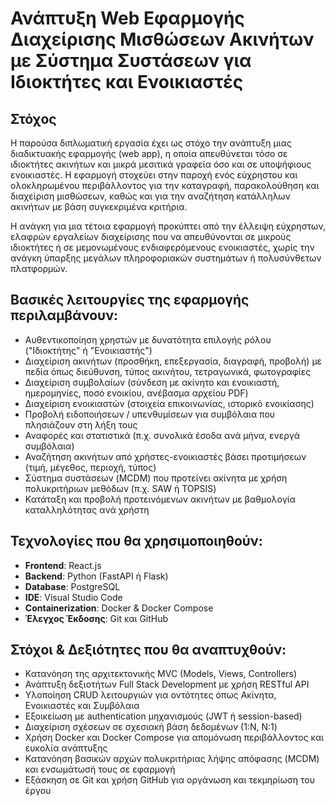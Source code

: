# Ανάπτυξη Web Εφαρμογής Διαχείρισης Μισθώσεων Ακινήτων με Σύστημα Συστάσεων για Ιδιοκτήτες και Ενοικιαστές

## Στόχος

Η παρούσα διπλωματική εργασία έχει ως στόχο την ανάπτυξη μιας διαδικτυακής εφαρμογής (web app), η οποία απευθύνεται τόσο σε ιδιοκτήτες ακινήτων και μικρά μεσιτικά γραφεία όσο και σε υποψήφιους ενοικιαστές. Η εφαρμογή στοχεύει στην παροχή ενός εύχρηστου και ολοκληρωμένου περιβάλλοντος για την καταγραφή, παρακολούθηση και διαχείριση μισθώσεων, καθώς και για την αναζήτηση κατάλληλων ακινήτων με βάση συγκεκριμένα κριτήρια.

Η ανάγκη για μια τέτοια εφαρμογή προκύπτει από την έλλειψη εύχρηστων, ελαφρών εργαλείων διαχείρισης που να απευθύνονται σε μικρούς ιδιοκτήτες ή σε μεμονωμένους ενδιαφερόμενους ενοικιαστές, χωρίς την ανάγκη ύπαρξης μεγάλων πληροφοριακών συστημάτων ή πολυσύνθετων πλατφορμών.

## Βασικές λειτουργίες της εφαρμογής περιλαμβάνουν:

- Αυθεντικοποίηση χρηστών με δυνατότητα επιλογής ρόλου ("Ιδιοκτήτης" ή "Ενοικιαστής")
- Διαχείριση ακινήτων (προσθήκη, επεξεργασία, διαγραφή, προβολή) με πεδία όπως διεύθυνση, τύπος ακινήτου, τετραγωνικά, φωτογραφίες
- Διαχείριση συμβολαίων (σύνδεση με ακίνητο και ενοικιαστή, ημερομηνίες, ποσό ενοικίου, ανέβασμα αρχείου PDF)
- Διαχείριση ενοικιαστών (στοιχεία επικοινωνίας, ιστορικό ενοικίασης)
- Προβολή ειδοποιήσεων / υπενθυμίσεων για συμβόλαια που πλησιάζουν στη λήξη τους
- Αναφορές και στατιστικά (π.χ. συνολικά έσοδα ανά μήνα, ενεργά συμβόλαια)
- Αναζήτηση ακινήτων από χρήστες-ενοικιαστές βάσει προτιμήσεων (τιμή, μέγεθος, περιοχή, τύπος)
- Σύστημα συστάσεων (MCDM) που προτείνει ακίνητα με χρήση πολυκριτήριων μεθόδων (π.χ. SAW ή TOPSIS)
- Κατάταξη και προβολή προτεινόμενων ακινήτων με βαθμολογία καταλληλότητας ανά χρήστη

## Τεχνολογίες που θα χρησιμοποιηθούν:

- **Frontend**: React.js
- **Backend**: Python (FastAPI ή Flask)
- **Database**: PostgreSQL
- **IDE**: Visual Studio Code
- **Containerization**: Docker & Docker Compose
- **Έλεγχος Έκδοσης**: Git και GitHub

## Στόχοι & Δεξιότητες που θα αναπτυχθούν:

- Κατανόηση της αρχιτεκτονικής MVC (Models, Views, Controllers)
- Ανάπτυξη δεξιοτήτων Full Stack Development με χρήση RESTful API
- Υλοποίηση CRUD λειτουργιών για οντότητες όπως Ακίνητα, Ενοικιαστές και Συμβόλαια
- Εξοικείωση με authentication μηχανισμούς (JWT ή session-based)
- Διαχείριση σχέσεων σε σχεσιακή βάση δεδομένων (1:N, N:1)
- Χρήση Docker και Docker Compose για απομόνωση περιβάλλοντος και ευκολία ανάπτυξης
- Κατανόηση βασικών αρχών πολυκριτήριας λήψης απόφασης (MCDM) και ενσωμάτωσή τους σε εφαρμογή
- Εξάσκηση σε Git και χρήση GitHub για οργάνωση και τεκμηρίωση του έργου